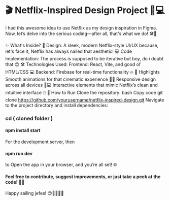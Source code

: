 # 🎬 Netflix-Inspired Design Project 🎨💻
I had this awesome idea to use Netflix as my design inspiration in Figma. Now, let’s delve into the serious coding—after all, that's what we do! 🛠️🚀

✨ What's Inside?
🎨 Design: A sleek, modern Netflix-style UI/UX because, let's face it, Netflix has always nailed that aesthetic!
💻 Code Implementation: The process is supposed to be iterative but boy, do i doubt that 😊
🛠️ Technologies Used:
Frontend: React, Vite, and good ol' HTML/CSS 💻
Backend: Firebase for real-time functionality 🔥
🌟 Highlights
Smooth animations for that cinematic experience 🎥✨
Responsive design across all devices 📱💻
Interactive elements that mimic Netflix’s clean and intuitive interface 🖱️
🔧 How to Run
Clone the repository:
bash
Copy code
git clone https://github.com/yourusername/netflix-inspired-design.git
Navigate to the project directory and install dependencies:

### cd ( cloned folder )
#### npm install start
For the development server, then

#### npm run dev
 to Open the app in your browser, and you’re all set! 🌐

#### Feel free to contribute, suggest improvements, or just take a peek at the code! 🍿✨

Happy sailing jefes! 😊👨‍💻👩‍💻

